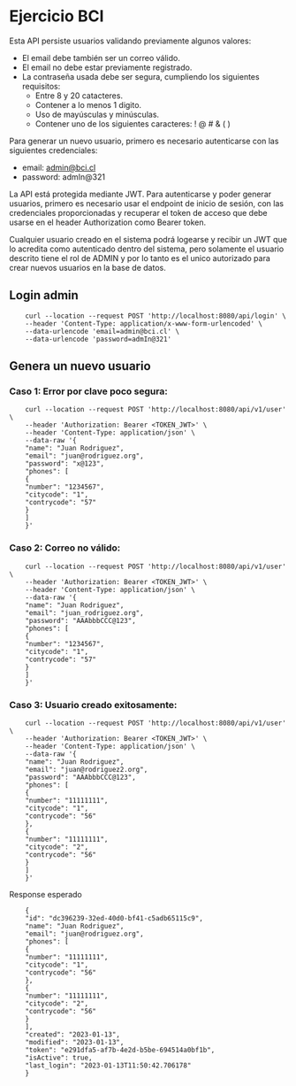 # Ejercicio BCI
Esta API persiste usuarios validando previamente algunos valores:
* El email debe también ser un correo válido.
* El email no debe estar previamente registrado.
* La contraseña usada debe ser segura, cumpliendo los siguientes requisitos:
  *  Entre 8 y 20 catacteres.
  *  Contener a lo menos 1 digito.
  * Uso de mayúsculas y minúsculas.
  *  Contener uno de los siguientes caracteres: ! @ # & ( )


Para generar un nuevo usuario, primero es necesario autenticarse con las siguientes credenciales:
* email: admin@bci.cl
* password: admIn@321

La API está protegida mediante JWT. Para autenticarse y poder generar usuarios, primero es necesario usar el endpoint de inicio de sesión, con las credenciales proporcionadas y recuperar el token de acceso que debe usarse en el header Authorization como Bearer token.

Cualquier usuario creado en el sistema podrá logearse y recibir un JWT que lo acredita como autenticado dentro del sistema, pero solamente el usuario descrito tiene el rol de ADMIN y por lo tanto es el unico autorizado para crear nuevos usuarios en la base de datos.

## Login admin
        curl --location --request POST 'http://localhost:8080/api/login' \
        --header 'Content-Type: application/x-www-form-urlencoded' \
        --data-urlencode 'email=admin@bci.cl' \
        --data-urlencode 'password=admIn@321'

## Genera un nuevo usuario
### Caso 1: Error por clave poco segura:

        curl --location --request POST 'http://localhost:8080/api/v1/user' \
        --header 'Authorization: Bearer <TOKEN_JWT>' \
        --header 'Content-Type: application/json' \
        --data-raw '{
        "name": "Juan Rodriguez",
        "email": "juan@rodriguez.org",
        "password": "x@123",
        "phones": [
        {
        "number": "1234567",
        "citycode": "1",
        "contrycode": "57"
        }
        ]
        }'

### Caso 2: Correo no válido:

        curl --location --request POST 'http://localhost:8080/api/v1/user' \
        --header 'Authorization: Bearer <TOKEN_JWT>' \
        --header 'Content-Type: application/json' \
        --data-raw '{
        "name": "Juan Rodriguez",
        "email": "juan_rodriguez.org",
        "password": "AAAbbbCCC@123",
        "phones": [
        {
        "number": "1234567",
        "citycode": "1",
        "contrycode": "57"
        }
        ]
        }'


### Caso 3: Usuario creado exitosamente:

        curl --location --request POST 'http://localhost:8080/api/v1/user' \
        --header 'Authorization: Bearer <TOKEN_JWT>' \
        --header 'Content-Type: application/json' \
        --data-raw '{
        "name": "Juan Rodriguez",
        "email": "juan@rodriguez2.org",
        "password": "AAAbbbCCC@123",
        "phones": [
        {
        "number": "11111111",
        "citycode": "1",
        "contrycode": "56"
        },
        {
        "number": "11111111",
        "citycode": "2",
        "contrycode": "56"
        }
        ]
        }'

Response esperado

        {
        "id": "dc396239-32ed-40d0-bf41-c5adb65115c9",
        "name": "Juan Rodriguez",
        "email": "juan@rodriguez.org",
        "phones": [
        {
        "number": "11111111",
        "citycode": "1",
        "contrycode": "56"
        },
        {
        "number": "11111111",
        "citycode": "2",
        "contrycode": "56"
        }
        ],
        "created": "2023-01-13",
        "modified": "2023-01-13",
        "token": "e291dfa5-af7b-4e2d-b5be-694514a0bf1b",
        "isActive": true,
        "last_login": "2023-01-13T11:50:42.706178"
        }